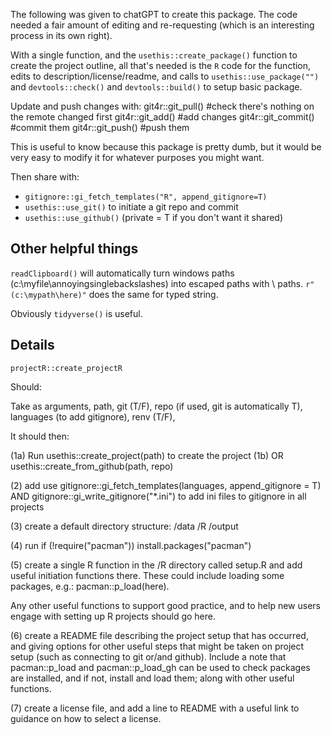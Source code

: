 The following was given to chatGPT to create this package. The code needed a fair amount of editing and re-requesting (which is an interesting process in its own right).

With a single function, and the `usethis::create_package()` function to create the project outline, all that's needed is the `R` code for the function, edits to description/license/readme, and calls to `usethis::use_package("")` and `devtools::check()` and `devtools::build()` to setup basic package. 

Update and push changes with:
git4r::git_pull() #check there's nothing on the remote changed first
git4r::git_add() #add changes
git4r::git_commit() #commit them
git4r::git_push() #push them

This is useful to know because this package is pretty dumb, but it would be very easy to modify it for whatever purposes you might want. 


Then share with:

* `gitignore::gi_fetch_templates("R", append_gitignore=T)` 
* `usethis::use_git()` to initiate a git repo and commit
* `usethis::use_github()` (private = T if you don't want it shared)

## Other helpful things

`readClipboard()` will automatically turn windows paths (c:\myfile\annoyingsinglebackslashes) into escaped paths with \\ paths. 
`r"(c:\mypath\here)"` does the same for typed string. 

Obviously `tidyverse()` is useful. 

## Details

`projectR::create_projectR`

Should:

Take as arguments, path, git (T/F), repo (if used, git is automatically T), languages (to add gitignore), renv (T/F), 

It should then:

(1a) Run usethis::create_project(path) to create the project
(1b) OR usethis::create_from_github(path, repo)

(2) add use gitignore::gi_fetch_templates(languages, append_gitignore = T) 
AND gitignore::gi_write_gitignore("*.ini") to add ini files to gitignore in all projects

(3) create a default directory structure:
/data
/R
/output

(4) run if (!require("pacman")) install.packages("pacman")

(5) create a single R function in the /R directory called setup.R and add useful initiation functions there. These could include loading some packages, e.g.:
pacman::p_load(here).

Any other useful functions to support good practice, and to help new users engage with setting up R projects should go here. 

(6) create a README file describing the project setup that has occurred, and giving options for other useful steps that might be taken on project setup (such as connecting to git or/and github). Include a note that pacman::p_load and pacman::p_load_gh can be used to check packages are installed, and if not, install and load them; along with other useful functions.

(7) create a license file, and add a line to README with a useful link to guidance on how to select a license. 

